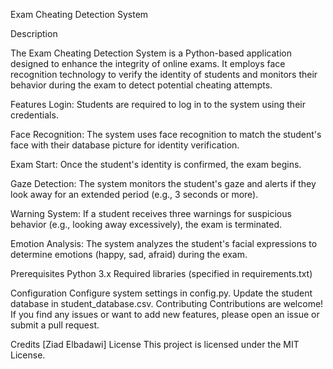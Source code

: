 Exam Cheating Detection System

Description

The Exam Cheating Detection System is a Python-based application designed to enhance the integrity of online exams. It employs face recognition technology to verify the identity of students and monitors their behavior during the exam to detect potential cheating attempts.

Features
Login: Students are required to log in to the system using their credentials.

Face Recognition: The system uses face recognition to match the student's face with their database picture for identity verification.

Exam Start: Once the student's identity is confirmed, the exam begins.

Gaze Detection: The system monitors the student's gaze and alerts if they look away for an extended period (e.g., 3 seconds or more).

Warning System: If a student receives three warnings for suspicious behavior (e.g., looking away excessively), the exam is terminated.

Emotion Analysis: The system analyzes the student's facial expressions to determine emotions (happy, sad, afraid) during the exam.

Prerequisites
Python 3.x
Required libraries (specified in requirements.txt)

Configuration
Configure system settings in config.py.
Update the student database in student_database.csv.
Contributing
Contributions are welcome! If you find any issues or want to add new features, please open an issue or submit a pull request.

Credits
[Ziad Elbadawi]
License
This project is licensed under the MIT License.
